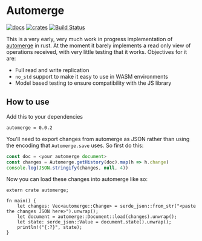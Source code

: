 # Automerge

[![docs](https://docs.rs/automerge/badge.svg)](docs.rs/automerge)
[![crates](https://img.shields.io/crates/v/automerge)](https://crates.io/crates/automerge)
[![Build Status](https://travis-ci.org/alexjg/automerge-rs.svg?branch=master)](https://travis-ci.org/alexjg/automerge-rs)


This is a very early, very much work in progress implementation of [automerge](https://github.com/automerge/automerge) in rust. At the moment it barely implements a read only view of operations received, with very little testing that it works. Objectives for it are:

- Full read and write replication
- `no_std` support to make it easy to use in WASM environments
- Model based testing to ensure compatibility with the JS library


## How to use

Add this to your dependencies

```
automerge = 0.0.2
```

You'll need to export changes from automerge as JSON rather than using the encoding that `Automerge.save` uses. So first do this:

```javascript
const doc = <your automerge document>
const changes = Automerge.getHistory(doc).map(h => h.change)
console.log(JSON.stringify(changes, null, 4))
```

Now you can load these changes into automerge like so:


```rust,no_run
extern crate automerge;

fn main() {
    let changes: Vec<automerge::Change> = serde_json::from_str("<paste the changes JSON here>").unwrap();
    let document = automerge::Document::load(changes).unwrap();
    let state: serde_json::Value = document.state().unwrap();
    println!("{:?}", state);
}
```
